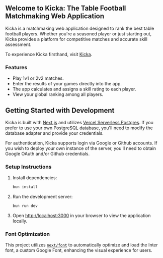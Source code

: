 ## Welcome to Kicka: The Table Football Matchmaking Web Application

Kicka is a matchmaking web application designed to rank the best table football players. Whether you're a seasoned player or just starting out, Kicka provides a platform for competitive matches and accurate skill assessment.

To experience Kicka firsthand, visit [Kicka](https://kicka.vercel.app).

### Features

- Play 1v1 or 2v2 matches.
- Enter the results of your games directly into the app.
- The app calculates and assigns a skill rating to each player.
- View your global ranking among all players.

## Getting Started with Development

Kicka is built with [Next.js](https://nextjs.org/) and utilizes [Vercel Serverless Postgres](https://vercel.com/storage/postgres). If you prefer to use your own PostgreSQL database, you'll need to modify the database adapter and provide your credentials.

For authentication, Kicka supports login via Google or Github accounts. If you wish to deploy your own instance of the server, you'll need to obtain Google OAuth and/or Github credentials.

### Setup Instructions

1. Install dependencies:

   ```bash
   bun install
   ```

2. Run the development server:

   ```bash
   bun run dev
   ```

3. Open [http://localhost:3000](http://localhost:3000) in your browser to view the application locally.

### Font Optimization

This project utilizes [`next/font`](https://nextjs.org/docs/basic-features/font-optimization) to automatically optimize and load the Inter font, a custom Google Font, enhancing the visual experience for users.
